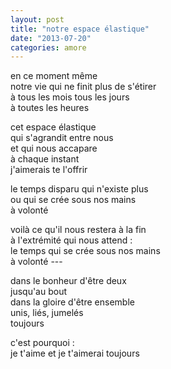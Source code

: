 ```yaml
---
layout: post
title: "notre espace élastique"
date: "2013-07-20"
categories: amore
---
```


en ce moment même  
notre vie qui ne finit plus de s'étirer  
à tous les mois tous les jours  
à toutes les heures  

cet espace élastique  
qui s'agrandit entre nous  
et qui nous accapare  
à chaque instant  
j'aimerais te l'offrir  

le temps disparu qui n'existe plus  
ou qui se crée sous nos mains  
à volonté

voilà ce qu'il nous restera à la fin  
à l'extrémité qui nous attend :  
le temps qui se crée sous nos mains  
à volonté ---  

dans le bonheur d'être deux  
jusqu'au bout  
dans la gloire d'être ensemble  
unis, liés, jumelés  
toujours

c'est pourquoi :  
je t'aime et je t'aimerai toujours
